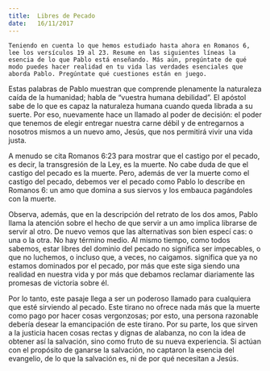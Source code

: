 ```yaml
---
title:  Libres de Pecado
date:   16/11/2017
---
```



`Teniendo en cuenta lo que hemos estudiado hasta ahora en Romanos 6, lee los versículos 19 al 23. Resume en las siguientes líneas la esencia de lo que Pablo está enseñando. Más aún, pregúntate de qué modo puedes hacer realidad en tu vida las verdades esenciales que aborda Pablo. Pregúntate qué cuestiones están en juego.`

Estas palabras de Pablo muestran que comprende plenamente la naturaleza caída de la humanidad; habla de “vuestra humana debilidad”. El apóstol sabe de lo que es capaz la naturaleza humana cuando queda librada a su suerte. Por eso, nuevamente hace un llamado al poder de decisión: el poder que tenemos de elegir entregar nuestra carne débil y de entregarnos a nosotros mismos a un nuevo amo, Jesús, que nos permitirá vivir una vida justa.

A menudo se cita Romanos 6:23 para mostrar que el castigo por el pecado, es decir, la transgresión de la Ley, es la muerte. No cabe duda de que el castigo del pecado es la muerte. Pero, además de ver la muerte como el castigo del pecado, debemos ver el pecado como Pablo lo describe en Romanos 6: un amo que domina a sus siervos y los embauca pagándoles con la muerte.

Observa, además, que en la descripción del retrato de los dos amos, Pablo llama la atención sobre el hecho de que servir a un amo implica librarse de servir al otro. De nuevo vemos que las alternativas son bien especí cas: o una o la otra. No hay término medio. Al mismo tiempo, como todos sabemos, estar libres del dominio del pecado no significa ser impecables, o que no luchemos, o incluso que, a veces, no caigamos. significa que ya no estamos dominados por el pecado, por más que este siga siendo una realidad en nuestra vida y por más que debamos reclamar diariamente las promesas de victoria sobre él.

Por lo tanto, este pasaje llega a ser un poderoso llamado para cualquiera que esté sirviendo al pecado. Este tirano no ofrece nada más que la muerte como pago por hacer cosas vergonzosas; por esto, una persona razonable debería desear la emancipación de este tirano. Por su parte, los que sirven a la justicia hacen cosas rectas y dignas de alabanza, no con la idea de obtener así la salvación, sino como fruto de su nueva experiencia. Si actúan con el propósito de ganarse la salvación, no captaron la esencia del evangelio, de lo que la salvación es, ni de por qué necesitan a Jesús.